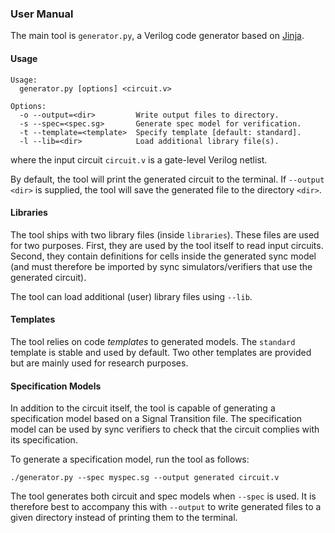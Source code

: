 ### User Manual

The main tool is `generator.py`, a Verilog code generator based on
[Jinja](http://jinja.pocoo.org).

#### Usage

```
Usage:
  generator.py [options] <circuit.v>

Options:
  -o --output=<dir>         Write output files to directory.
  -s --spec=<spec.sg>       Generate spec model for verification.
  -t --template=<template>  Specify template [default: standard].
  -l --lib=<dir>            Load additional library file(s).
```

where the input circuit `circuit.v` is a gate-level Verilog netlist.

By default, the tool will print the generated circuit to the terminal. If
`--output <dir>` is supplied, the tool will save the generated file to the
directory `<dir>`.

#### Libraries

The tool ships with two library files (inside `libraries`). These files are
used for two purposes. First, they are used by the tool itself to read input
circuits. Second, they contain definitions for cells inside the generated sync
model (and must therefore be imported by sync simulators/verifiers that use
the generated circuit).

The tool can load additional (user) library files using `--lib`.

#### Templates

The tool relies on code _templates_ to generated models. The `standard`
template is stable and used by default. Two other templates are provided but
are mainly used for research purposes.

#### Specification Models

In addition to the circuit itself, the tool is capable of generating a
specification model based on a Signal Transition file. The specification model
can be used by sync verifiers to check that the circuit complies with its
specification.

To generate a specification model, run the tool as follows:

```
./generator.py --spec myspec.sg --output generated circuit.v
```

The tool generates both circuit and spec models when `--spec` is used. It is
therefore best to accompany this with `--output` to write generated files to a
given directory instead of printing them to the terminal.
